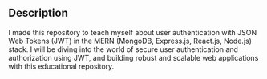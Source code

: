 ## Description

I made this repository to teach myself about user authentication with JSON Web Tokens (JWT) in the MERN (MongoDB, Express.js, React.js, Node.js) stack. I will be diving into the world of secure user authentication and authorization using JWT, and building robust and scalable web applications with this educational repository.
